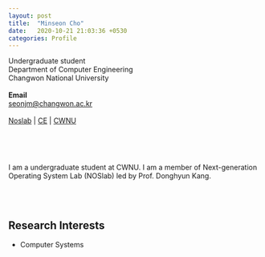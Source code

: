 ```yaml
---
layout: post
title:  "Minseon Cho"
date:   2020-10-21 21:03:36 +0530
categories: Profile
---
```


Undergraduate student
<br>
Department of Computer Engineering
<br>
Changwon National University
<br>
<br>
**Email**
<br>
seonjm@changwon.ac.kr
<br>
<br>
[Noslab][Noslab] | [CE][CE] | [CWNU][CWNU]

[Noslab]: https://noslab.github.io/
[CE]: http://www.changwon.ac.kr/ce
[CWNU]: http://www.changwon.ac.kr/
<br>

<br>

I am a undergraduate student at CWNU. I am a member of Next-generation Operating System Lab (NOSlab) led by Prof. Donghyun Kang.

<br>

<br>

## Research Interests

- Computer Systems

<br>

<br>

<br>